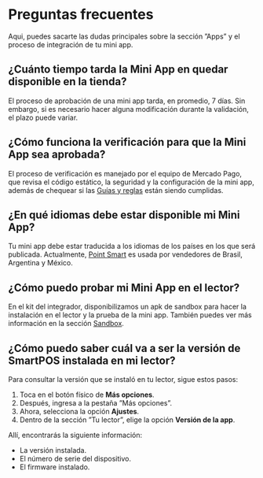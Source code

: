 # Preguntas frecuentes

Aqui, puedes sacarte las dudas principales sobre la sección ”Apps” y el proceso de integración de tu mini app.

## ¿Cuánto tiempo tarda la Mini App en quedar disponible en la tienda?

El proceso de aprobación de una mini app tarda, en promedio, 7 días. Sin embargo, si es necesario hacer alguna modificación durante la validación, el plazo puede variar.

## ¿Cómo funciona la verificación para que la Mini App sea aprobada?

El proceso de verificación es manejado por el equipo de Mercado Pago, que revisa el código estático, la seguridad y la configuración de la mini app, además de chequear si las [Guías y reglas](/developers/es/docs/mp-point/mini-apps/additional-content/requirements/general) están siendo cumplidas.

## ¿En qué idiomas debe estar disponible mi Mini App?

Tu mini app debe estar traducida a los idiomas de los países en los que será publicada. Actualmente, [Point Smart](/developers/es/docs/mp-point/integration-configuration/integrate-with-pdv/introduction) es usada por vendedores de Brasil, Argentina y México.

## ¿Cómo puedo probar mi Mini App en el lector?

En el kit del integrador, disponibilizamos un apk de sandbox para hacer la instalación en el lector y la prueba de la mini app. También puedes ver más información en la sección [Sandbox](/developers/pt/docs/mp-point/mini-apps/sandbox).

## ¿Cómo puedo saber cuál va a ser la versión de SmartPOS instalada en mi lector?

Para consultar la versión que se instaló en tu lector, sigue estos pasos:

1. Toca en el botón físico de **Más opciones**.
2. Después, ingresa a la pestaña ”Más opciones”.
3. Ahora, selecciona la opción **Ajustes**.
4. Dentro de la sección ”Tu lector”, elige la opción **Versión de la app**.

Allí, encontrarás la siguiente información:

* La versión instalada.
* El número de serie del dispositivo.
* El firmware instalado.
